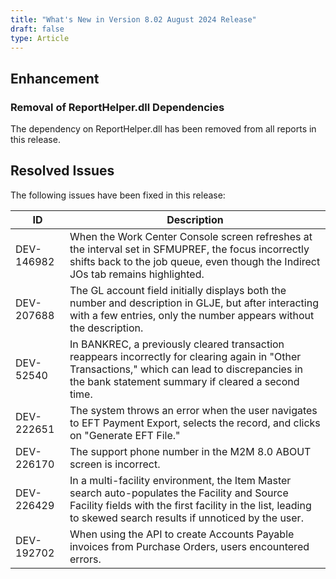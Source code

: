 ```yaml
---
title: "What's New in Version 8.02 August 2024 Release"
draft: false
type: Article
---
```


## Enhancement

### Removal of ReportHelper.dll Dependencies

The dependency on ReportHelper.dll has been removed from all reports in this release.

## Resolved Issues

The following issues have been fixed in this release:

| ID         | Description                                                                                                                                                                                                    |
|------------|----------------------------------------------------------------------------------------------------------------------------------------------------------------------------------------------------------------|
| DEV-146982 | When the Work Center Console screen refreshes at the interval set in SFMUPREF, the focus incorrectly shifts back to the job queue, even though the Indirect JOs tab remains highlighted.                       |
| DEV-207688 | The GL account field initially displays both the number and description in GLJE, but after interacting with a few entries, only the number appears without the description.                                    |
| DEV-52540  | In BANKREC, a previously cleared transaction reappears incorrectly for clearing again in "Other Transactions," which can lead to discrepancies in the bank statement summary if cleared a second time.         |
| DEV-222651 | The system throws an error when the user navigates to EFT Payment Export, selects the record, and clicks on "Generate EFT File."                                                                               |
| DEV-226170 | The support phone number in the M2M 8.0 ABOUT screen is incorrect.                                                                                                                                             |
| DEV-226429 | In a multi-facility environment, the Item Master search auto-populates the Facility and Source Facility fields with the first facility in the list, leading to skewed search results if unnoticed by the user. |
| DEV-192702 | When using the API to create Accounts Payable invoices from Purchase Orders, users encountered errors.                                                                                                         |